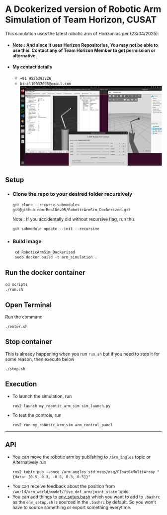 # A Dcokerized version of Robotic Arm Simulation of Team Horizon, CUSAT
This simulation uses the latest robotic arm of Horizon as per (23/04/2025). 
- #### Note : And since it uses Horizon Repositories, You may not be able to use this. Contact any of Team Horizon Member to get permission or alternative.
- #### My contact details
  - ```+91 9526393226```
  - ```binil10032005@gmail.com```
![Example Image](example.png)
## Setup
- ### Clone the repo to your desired folder recursively
  ```shell
  git clone --recurse-submodules git@github.com:RealDev05/RoboticArmSim_Dockerized.git
  ```
  Note : If you accidentally did without recursive flag, run this
  ```shell
  git submodule update --init --recursive
  ```
- ### Build image
  ```shell
   cd RoboticArmSim_Dockerized
   sudo docker build -t arm_simulation .
  ```
## Run the docker container
```shell
cd scripts
./run.sh
```
## Open Terminal
Run the command 
```shell
./enter.sh
```
## Stop container
This is already happening when you run ```run.sh``` but if you need to stop it for some reason, then execute below
```shell
./stop.sh
```
## Execution
- To launch the simulation, run
  ```
  ros2 launch my_robotic_arm_sim sim_launch.py
  ```
- To test the controls, run
  ```
  ros2 run my_robotic_arm_sim arm_control_panel
  ```
---
## API
- You can move the robotic arm by publishing to ```/arm_angles``` topic or Alternatively run
  ```shell
  ros2 topic pub --once /arm_angles std_msgs/msg/Float64MultiArray "{data: [0.5, 0.3, -0.5, 0.3, 0.5]}"
  ```
- You can receive feedback about the position from ```/world/arm_world/model/five_dof_arm/joint_state``` topic
- You can add things to [env_setup.bash](workspace/env_setup.sh) which you want to add to ```.bashrc``` as the ```env_setup.sh``` is sourced in the ```.bashrc``` by default. So you won't have to source something or export something everytime.
